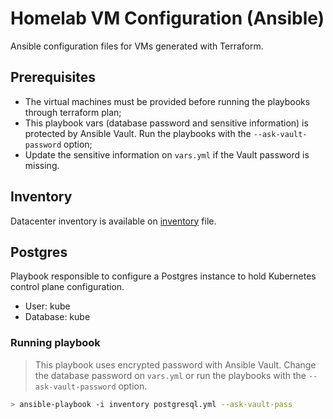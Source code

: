 # Homelab VM Configuration (Ansible)

Ansible configuration files for VMs generated with Terraform.

## Prerequisites

- The virtual machines must be provided before running the playbooks through terraform plan;
- This playbook vars (database password and sensitive information) is protected by Ansible Vault. Run the playbooks with the `--ask-vault-password` option;
- Update the sensitive information on `vars.yml` if the Vault password is missing.

## Inventory

Datacenter inventory is available on [inventory](./inventory) file.

## Postgres

Playbook responsible to configure a Postgres instance to hold Kubernetes control plane configuration.

- User: kube
- Database: kube

### Running playbook

> This playbook uses encrypted password with Ansible Vault. Change the database password on `vars.yml` or run the playbooks with the `--ask-vault-password` option.

```bash
> ansible-playbook -i inventory postgresql.yml --ask-vault-pass
```
